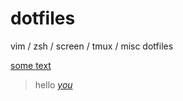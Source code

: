 dotfiles
========

vim / zsh / screen / tmux / misc dotfiles

[some text](javascript:alert('xss'))

> hello <a name="n"
> href="javascript:alert('xss')">*you*</a>
